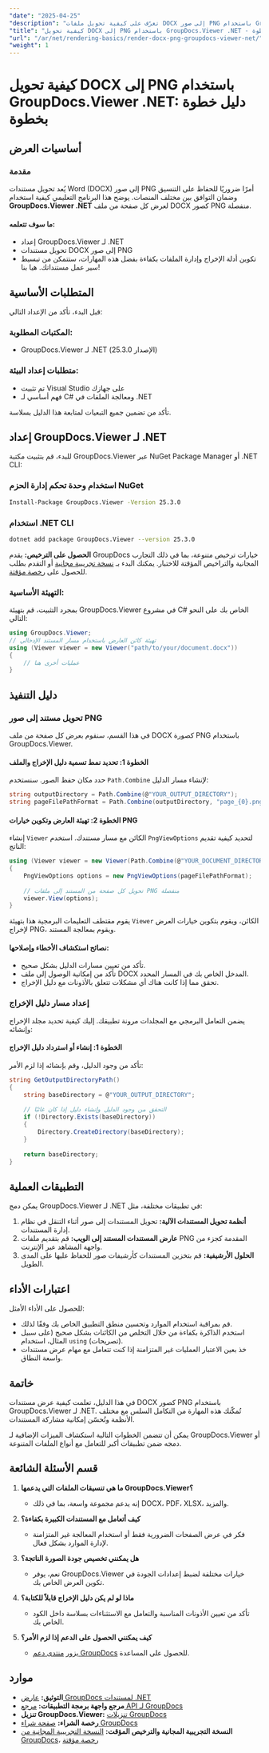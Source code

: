 ```yaml
---
"date": "2025-04-25"
"description": "تعرّف على كيفية تحويل ملفات DOCX إلى صور PNG باستخدام GroupDocs.Viewer لـ .NET. يغطي هذا الدليل الإعداد والتنفيذ والتطبيقات العملية."
"title": "كيفية تحويل DOCX إلى PNG باستخدام GroupDocs.Viewer .NET - دليل خطوة بخطوة"
"url": "/ar/net/rendering-basics/render-docx-png-groupdocs-viewer-net/"
"weight": 1
---
```


# كيفية تحويل DOCX إلى PNG باستخدام GroupDocs.Viewer .NET: دليل خطوة بخطوة
## أساسيات العرض
### مقدمة
يُعد تحويل مستندات Word (DOCX) إلى صور PNG أمرًا ضروريًا للحفاظ على التنسيق وضمان التوافق بين مختلف المنصات. يوضح هذا البرنامج التعليمي كيفية استخدام **GroupDocs.Viewer .NET** لعرض كل صفحة من ملف DOCX كصور PNG منفصلة.

#### ما سوف تتعلمه:
- إعداد GroupDocs.Viewer لـ .NET
- تحويل مستندات DOCX إلى صور PNG
- تكوين أدلة الإخراج وإدارة الملفات بكفاءة
بفضل هذه المهارات، ستتمكن من تبسيط سير عمل مستنداتك. هيا بنا!

## المتطلبات الأساسية
قبل البدء، تأكد من الإعداد التالي:

### المكتبات المطلوبة:
- GroupDocs.Viewer لـ .NET (الإصدار 25.3.0)

### متطلبات إعداد البيئة:
- تم تثبيت Visual Studio على جهازك
- فهم أساسي لـ C# ومعالجة الملفات في .NET

تأكد من تضمين جميع التبعيات لمتابعة هذا الدليل بسلاسة.

## إعداد GroupDocs.Viewer لـ .NET
للبدء، قم بتثبيت مكتبة GroupDocs.Viewer عبر NuGet Package Manager أو .NET CLI:

### استخدام وحدة تحكم إدارة الحزم NuGet
```bash
Install-Package GroupDocs.Viewer -Version 25.3.0
```

### استخدام .NET CLI
```bash
dotnet add package GroupDocs.Viewer --version 25.3.0
```

**الحصول على الترخيص:**
يقدم GroupDocs خيارات ترخيص متنوعة، بما في ذلك التجارب المجانية والتراخيص المؤقتة للاختبار. يمكنك البدء بـ [نسخة تجريبية مجانية](https://releases.groupdocs.com/viewer/net/) أو التقدم بطلب للحصول على [رخصة مؤقتة](https://purchase.groupdocs.com/temporary-license/).

### التهيئة الأساسية:
بمجرد التثبيت، قم بتهيئة GroupDocs.Viewer في مشروع C# الخاص بك على النحو التالي:
```csharp
using GroupDocs.Viewer;
// تهيئة كائن العارض باستخدام مسار المستند الإدخالي
using (Viewer viewer = new Viewer("path/to/your/document.docx"))
{
    // عمليات أخرى هنا
}
```

## دليل التنفيذ
### تحويل مستند إلى صور PNG
في هذا القسم، سنقوم بعرض كل صفحة من ملف DOCX كصورة PNG باستخدام GroupDocs.Viewer.

#### الخطوة 1: تحديد نمط تسمية دليل الإخراج والملف
حدد مكان حفظ الصور. سنستخدم `Path.Combine` لإنشاء مسار الدليل:
```csharp
string outputDirectory = Path.Combine(@"YOUR_OUTPUT_DIRECTORY");
string pageFilePathFormat = Path.Combine(outputDirectory, "page_{0}.png"); // نمط التسمية لكل صورة صفحة
```

#### الخطوة 2: تهيئة العارض وتكوين خيارات PNG
إنشاء `Viewer` الكائن مع مسار مستندك. استخدم `PngViewOptions` لتحديد كيفية تقديم الناتج:
```csharp
using (Viewer viewer = new Viewer(Path.Combine(@"YOUR_DOCUMENT_DIRECTORY", "SAMPLE_DOCX")))
{
    PngViewOptions options = new PngViewOptions(pageFilePathFormat);
    
    // تحويل كل صفحة من المستند إلى ملفات PNG منفصلة
    viewer.View(options);
}
```
يقوم مقتطف التعليمات البرمجية هذا بتهيئة `Viewer` الكائن، ويقوم بتكوين خيارات العرض لإخراج PNG، ويقوم بمعالجة المستند.

#### نصائح استكشاف الأخطاء وإصلاحها:
- تأكد من تعيين مسارات الدليل بشكل صحيح.
- تأكد من إمكانية الوصول إلى ملف DOCX المدخل الخاص بك في المسار المحدد.
- تحقق مما إذا كانت هناك أي مشكلات تتعلق بالأذونات مع دليل الإخراج.

### إعداد مسار دليل الإخراج
يضمن التعامل البرمجي مع المجلدات مرونة تطبيقك. إليك كيفية تحديد مجلد الإخراج وإنشائه:

#### الخطوة 1: إنشاء أو استرداد دليل الإخراج
تأكد من وجود الدليل، وقم بإنشائه إذا لزم الأمر:
```csharp
string GetOutputDirectoryPath()
{
    string baseDirectory = @"YOUR_OUTPUT_DIRECTORY";
    
    // التحقق من وجود الدليل وإنشاء دليل إذا كان غائبًا
    if (!Directory.Exists(baseDirectory))
    {
        Directory.CreateDirectory(baseDirectory);
    }
    
    return baseDirectory;
}
```

## التطبيقات العملية
يمكن دمج GroupDocs.Viewer لـ .NET في تطبيقات مختلفة، مثل:
1. **أنظمة تحويل المستندات الآلية:** تحويل المستندات إلى صور أثناء التنقل في نظام إدارة المستندات.
2. **عارض المستندات المستند إلى الويب:** قم بتقديم ملفات PNG المقدمة كجزء من واجهة المشاهد عبر الإنترنت.
3. **الحلول الأرشيفية:** قم بتخزين المستندات كأرشيفات صور للحفاظ عليها على المدى الطويل.

## اعتبارات الأداء
للحصول على الأداء الأمثل:
- قم بمراقبة استخدام الموارد وتحسين منطق التطبيق الخاص بك وفقًا لذلك.
- استخدم الذاكرة بكفاءة من خلال التخلص من الكائنات بشكل صحيح (على سبيل المثال، استخدام `using` (تصريحات).
- خذ بعين الاعتبار العمليات غير المتزامنة إذا كنت تتعامل مع مهام عرض مستندات واسعة النطاق.

## خاتمة
في هذا الدليل، تعلمت كيفية عرض مستندات DOCX كصور PNG باستخدام GroupDocs.Viewer لـ .NET. تُمكّنك هذه المهارة من التكامل السلس مع مختلف الأنظمة وتُحسّن إمكانية مشاركة المستندات.

يمكن أن تتضمن الخطوات التالية استكشاف الميزات الإضافية لـ GroupDocs.Viewer أو دمجه ضمن تطبيقات أكبر للتعامل مع أنواع الملفات المتنوعة.

## قسم الأسئلة الشائعة
1. **ما هي تنسيقات الملفات التي يدعمها GroupDocs.Viewer؟**
   - إنه يدعم مجموعة واسعة، بما في ذلك DOCX، PDF، XLSX، والمزيد.

2. **كيف أتعامل مع المستندات الكبيرة بكفاءة؟**
   - فكر في عرض الصفحات الضرورية فقط أو استخدام المعالجة غير المتزامنة لإدارة الموارد بشكل فعال.

3. **هل يمكنني تخصيص جودة الصورة الناتجة؟**
   - نعم، يوفر GroupDocs.Viewer خيارات مختلفة لضبط إعدادات الجودة في تكوين العرض الخاص بك.

4. **ماذا لو لم يكن دليل الإخراج قابلاً للكتابة؟**
   - تأكد من تعيين الأذونات المناسبة والتعامل مع الاستثناءات بسلاسة داخل الكود الخاص بك.

5. **كيف يمكنني الحصول على الدعم إذا لزم الأمر؟**
   - يزور [منتدى دعم GroupDocs](https://forum.groupdocs.com/c/viewer/9) للحصول على المساعدة.

## موارد
- **التوثيق:** [عارض GroupDocs لمستندات .NET](https://docs.groupdocs.com/viewer/net/)
- **مرجع واجهة برمجة التطبيقات:** [مرجع API لـ GroupDocs](https://reference.groupdocs.com/viewer/net/)
- **تنزيل GroupDocs.Viewer:** [تنزيلات GroupDocs](https://releases.groupdocs.com/viewer/net/)
- **رخصة الشراء:** [صفحة شراء GroupDocs](https://purchase.groupdocs.com/buy)
- **النسخة التجريبية المجانية والترخيص المؤقت:** [النسخة التجريبية المجانية من GroupDocs](https://releases.groupdocs.com/viewer/net/)، [رخصة مؤقتة](https://purchase.groupdocs.com/temporary-license/)